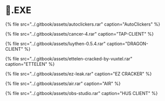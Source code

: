 # 📁.EXE

{% file src="../.gitbook/assets/autoclickers.rar" caption="AutoClickers" %}

{% file src="../.gitbook/assets/cancer-4.rar" caption="TAP-CLIENT" %}

{% file src="../.gitbook/assets/luythen-0.5.4.rar" caption="DRAGON-CLIENT" %}

{% file src="../.gitbook/assets/ettelen-cracked-by-vuxtel.rar" caption="ETTELEN" %}

{% file src="../.gitbook/assets/ez-leak.rar" caption="EZ CRACKER" %}

{% file src="../.gitbook/assets/air.rar" caption="AIR" %}

{% file src="../.gitbook/assets/obs-studio.rar" caption="HUS CLIENT" %}

